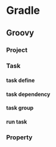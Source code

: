 # Gradle

## Groovy


### Project


### Task

#### task define

#### task dependency

#### task group

#### run task

### Property
